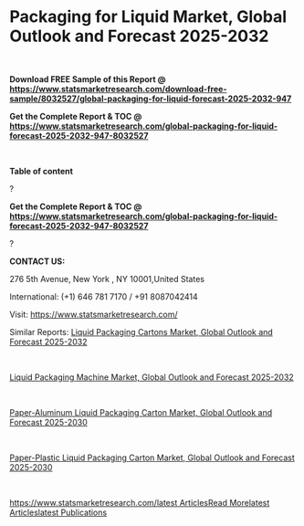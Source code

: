 <h1>Packaging for Liquid Market, Global Outlook and Forecast 2025-2032</h1><br/><p><strong>Download FREE Sample of this Report @ <a href="https://www.statsmarketresearch.com/download-free-sample/8032527/global-packaging-for-liquid-forecast-2025-2032-947">https://www.statsmarketresearch.com/download-free-sample/8032527/global-packaging-for-liquid-forecast-2025-2032-947</a></strong></p>
 
 
 
 <div><b>Get the Complete Report & TOC @ <a href="https://www.statsmarketresearch.com/global-packaging-for-liquid-forecast-2025-2032-947-8032527">https://www.statsmarketresearch.com/global-packaging-for-liquid-forecast-2025-2032-947-8032527</a></b></div>
 
 
 
 <p><br />
 
 <b>Table of content</b></p>
 
 
 
 <p>? </p>
 
 
 
 <div><b>Get the Complete Report & TOC @ <a href="https://www.statsmarketresearch.com/global-packaging-for-liquid-forecast-2025-2032-947-8032527">https://www.statsmarketresearch.com/global-packaging-for-liquid-forecast-2025-2032-947-8032527</a></b></div>
 
 
 
 <p>? </p>
 
 
 
 <p><b>CONTACT US:</b><br />
 
 276 5th Avenue, New York , NY 10001,United States<br />
 
 International: (+1) 646 781 7170 / +91 8087042414<br />
 
 Visit: <a href="https://www.statsmarketresearch.com/">https://www.statsmarketresearch.com/</a><br />
 
 Similar Reports: <a href="https://www.statsmarketresearch.com/global-packaging-for-liquid-forecast-2025-2032-947-8032527">Liquid Packaging Cartons Market, Global Outlook and Forecast 2025-2032</a><br />
 
 <br />
 
 <a href="https://www.statsmarketresearch.com/global-packaging-for-liquid-forecast-2025-2032-947-8032527">Liquid Packaging Machine Market, Global Outlook and Forecast 2025-2032</a><br />
 
 <br />
 
 <a href="https://www.statsmarketresearch.com/global-packaging-for-liquid-forecast-2025-2032-947-8032527">Paper-Aluminum Liquid Packaging Carton Market, Global Outlook and Forecast 2025-2030</a><br />
 
 <br />
 
 <a href="https://www.statsmarketresearch.com/global-packaging-for-liquid-forecast-2025-2032-947-8032527">Paper-Plastic Liquid Packaging Carton Market, Global Outlook and Forecast 2025-2030</a><br />
 
 <br />
 
 <a href="https://gyeongbokgung.com">https://www.statsmarketresearch.com/</a><a href="https://hallyeomaritime.com">latest Articles</a><a href="https://jingwansa.com">Read More</a><a href="https://nguoiviet.jp/">latest Articles</a><a href="https://www.intelmarketresearch.com/">latest Publications</a></p>